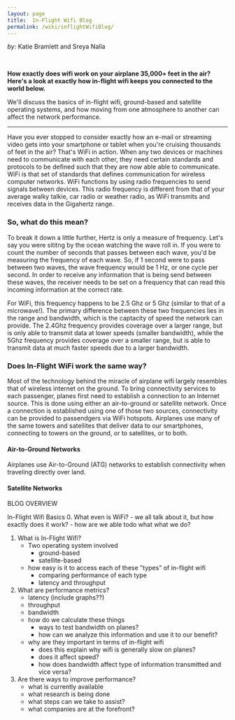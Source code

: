 ```yaml
---
layout: page
title:  In-Flight Wifi Blog
permalink: /wiki/inflightWifiBlog/
---
```


*by:* Katie Bramlett and Sreya Nalla

<br/>

**How exactly does wifi work on your airplane 35,000+ feet in the air? Here's a look at exactly how in-flight wifi keeps you connected to the world below.**

We'll discuss the basics of in-flight wifi, ground-based and satellite operating systems, and how moving from one atmosphere to another can affect the network performance.

---

Have you ever stopped to consider exactly how an e-mail or streaming video gets into your smartphone or tablet when you're cruising thousands of feet in the air? That's WiFi in action. When any two devices or machines need to communicate with each other, they need certain standards and protocols to be defined such that they are now able able to communicate. WiFi is that set of standards that defines communication for wireless computer networks. WiFi functions by using radio frequencies to send signals between devices. This radio frequency is different from that of your average walky talkie, car radio or weather radio, as WiFi transmits and receives data in the Gigahertz range.

### So, what do this mean?
To break it down a little further, Hertz is only a measure of frequency. Let's say you were sititng by the ocean watching the wave roll in. If you were to count the number of seconds that passes between each wave, you'd be measuring the frequency of each wave. So, if 1 second were to pass between two waves, the wave frequency would be 1 Hz, or one cycle per second. In order to receive any information that is being send between these waves, the receiver needs to be set on a frequency that can read this incoming information at the correct rate. 

For WiFi, this frequency happens to be 2.5 Ghz or 5 Ghz (similar to that of a microwave!). The primary difference between these two frequencies lies in the range and bandwidth, which is the captacity of speed the network can provide. The 2.4Ghz frequency provides coverage over a larger range, but is only able to transmit data at lower speeds (smaller bandwidth), while the 5Ghz frequency provides coverage over a smaller range, but is able to transmit data at much faster speeds due to a larger bandwidth. 

### Does In-Flight WiFi work the same way?

Most of the technology behind the miracle of airplane wifi largely resembles that of wireless internet on the ground. To bring connectivity services to each passenger, planes first need to establish a connection to an Internet source. This is done using either an air-to-ground or satellite network. Once a connection is established using one of those two sources, connectivity can be provided to passendgers via WiFi hotspots. Airplanes use many of the same towers and satellites that deliver data to our smartphones, connecting to towers on the ground, or to satellites, or to both.

#### Air-to-Ground Networks
Airplanes use Air-to-Ground (ATG) networks to establish connectivity when traveling directly over land. 

#### Satellite Networks



BLOG OVERVIEW

In-Flight Wifi Basics
0. What even is WiFi?
    - we all talk about it, but how exactly does it work?
    - how are we able todo what what we do?

1. What is In-Flight Wifi?
    - Two operating system involved
        - ground-based 
        - satellite-based
    - how easy is it to access each of these "types" of in-flight wifi
        - comparing performance of each type
        - latency and throughput
2. What are performance metrics? 
    - latency (include graphs??)
    - throughput
    - bandwidth
    - how do we calculate these things
        - ways to test bandwidth on planes?
        - how can we analyze this information and use it to our benefit?
    - why are they important in terms of in-flight wifi
        - does this explain why wifi is generally slow on planes?
        - does it affect speed?
        - how does bandwidth affect type of information transmitted and vice versa?
3. Are there ways to improve performance?
    - what is currently available
    - what research is being done
    - what steps can we take to assist?
    - what companies are at the forefront?




